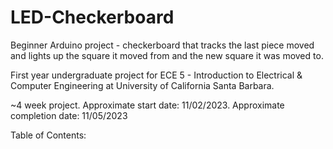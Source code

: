 # LED-Checkerboard
Beginner Arduino project - checkerboard that tracks the last piece moved and lights up the square it moved from and the new square it was moved to.

First year undergraduate project for ECE 5 - Introduction to Electrical & Computer Engineering at University of California Santa Barbara.

~4 week project. Approximate start date: 11/02/2023. Approximate completion date: 11/05/2023

Table of Contents:
